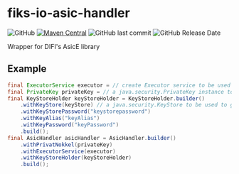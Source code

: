 # fiks-io-asic-handler
![GitHub](https://img.shields.io/github/license/ks-no/fiks-io-asice-handler)
[![Maven Central](https://img.shields.io/maven-central/v/no.ks.fiks/fiks-io-asice-handler.svg)](https://search.maven.org/search?q=g:no.ks.fiks%20a:fiks-io-asice-handler)
![GitHub last commit](https://img.shields.io/github/last-commit/ks-no/fiks-io-asice-handler.svg)
![GitHub Release Date](https://img.shields.io/github/release-date/ks-no/fiks-io-asice-handler.svg)

Wrapper for DIFI's AsicE library
## Example
```java
final ExecutorService executor = // create Executor service to be used internally (minimum 2 threads)
final PrivateKey privateKey = // a java.security.PrivateKey instance to be used for decryption 
final KeyStoreHolder keyStoreHolder = KeyStoreHolder.builder()
    .withKeyStore(keyStore) // a java.security.KeyStore to be used to get encryption certificate from
    .withKeyStorePassword("keystorepassword")
    .withKeyAlias("keyAlias")
    .withKeyPassword("keyPassword")
    .build();
final AsicHandler asicHandler = AsicHandler.builder()
    .withPrivatNokkel(privateKey)
    .withExecutorService(executor)
    .withKeyStoreHolder(keyStoreHolder)
    .build();
```
